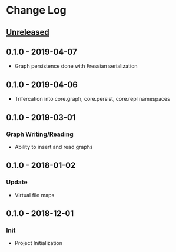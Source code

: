 # Change Log

## [Unreleased]

## 0.1.0 - 2019-04-07
- Graph persistence done with Fressian serialization
## 0.1.0 - 2019-04-06
- Trifercation into core.graph, core.persist, core.repl namespaces
## 0.1.0 - 2019-03-01
### Graph Writing/Reading
- Ability to insert and read graphs
## 0.1.0 - 2018-01-02
### Update
- Virtual file maps
## 0.1.0 - 2018-12-01
### Init
- Project Initialization

[Unreleased]: https://github.com/danjrauch/mesh/compare/0.1.0...HEAD
[0.1.0]: https://github.com/danjrauch/mesh/compare/0.1.0...0.1.1